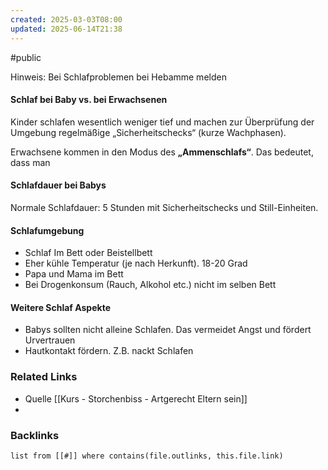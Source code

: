 ```yaml
---
created: 2025-03-03T08:00
updated: 2025-06-14T21:38
---
```

#public

Hinweis: Bei Schlafproblemen bei Hebamme melden

#### Schlaf bei Baby vs. bei Erwachsenen
Kinder schlafen wesentlich weniger tief und machen zur Überprüfung der Umgebung regelmäßige „Sicherheitschecks“ (kurze Wachphasen).

Erwachsene kommen in den Modus des **„Ammenschlafs“**. Das bedeutet, dass man 

#### Schlafdauer bei Babys
Normale Schlafdauer: 5 Stunden mit Sicherheitschecks und Still-Einheiten. 

#### Schlafumgebung
- Schlaf Im Bett oder Beistellbett
- Eher kühle Temperatur (je nach Herkunft). 18-20 Grad
- Papa und Mama im Bett
- Bei Drogenkonsum (Rauch, Alkohol etc.) nicht im selben Bett

#### Weitere Schlaf Aspekte
- Babys sollten nicht alleine Schlafen. Das vermeidet Angst und fördert Urvertrauen
- Hautkontakt fördern. Z.B. nackt Schlafen

### Related Links
- Quelle [[Kurs - Storchenbiss - Artgerecht Eltern sein]]
- 
### Backlinks
```dataview 
list from [[#]] where contains(file.outlinks, this.file.link)
```

